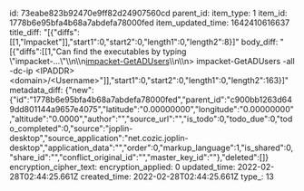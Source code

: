 id: 73eabe823b92470e9ff82d24907560cd
parent_id: 
item_type: 1
item_id: 1778b6e95bfa4b68a7abdefa78000fed
item_updated_time: 1642410616637
title_diff: "[{\"diffs\":[[1,\"Impacket\"]],\"start1\":0,\"start2\":0,\"length1\":0,\"length2\":8}]"
body_diff: "[{\"diffs\":[[1,\"Can find the executables by typing \\\"impacket-...\\\"\\\n\\\n<ins>impacket-GetADUsers</ins>\\\n\\\n> impacket-GetADUsers -all -dc-ip &lt;IPADDR&gt; &lt;domain&gt;/&lt;Username&gt;\"]],\"start1\":0,\"start2\":0,\"length1\":0,\"length2\":163}]"
metadata_diff: {"new":{"id":"1778b6e95bfa4b68a7abdefa78000fed","parent_id":"c900bb1263d649dd801144a9657e4075","latitude":"0.00000000","longitude":"0.00000000","altitude":"0.0000","author":"","source_url":"","is_todo":0,"todo_due":0,"todo_completed":0,"source":"joplin-desktop","source_application":"net.cozic.joplin-desktop","application_data":"","order":0,"markup_language":1,"is_shared":0,"share_id":"","conflict_original_id":"","master_key_id":""},"deleted":[]}
encryption_cipher_text: 
encryption_applied: 0
updated_time: 2022-02-28T02:44:25.661Z
created_time: 2022-02-28T02:44:25.661Z
type_: 13